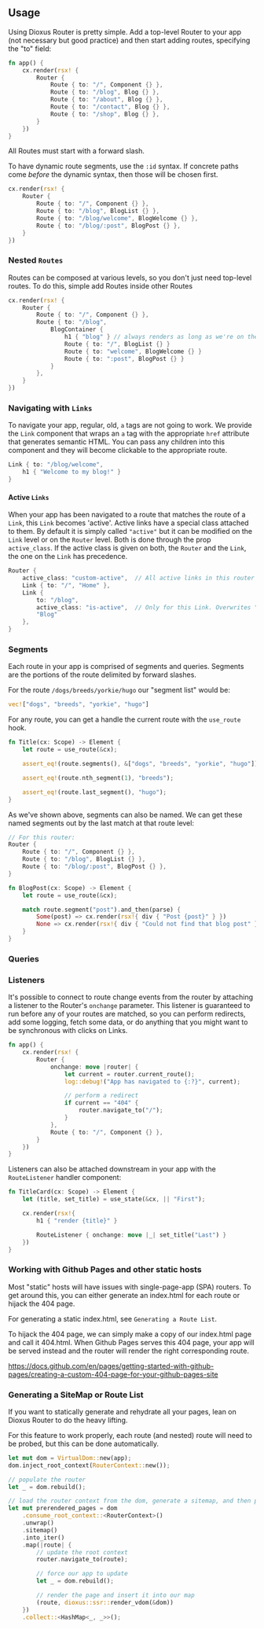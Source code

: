 
## Usage

Using Dioxus Router is pretty simple. Add a top-level Router to your app (not necessary but good practice) and then start adding routes, specifying the "to" field:

```rust
fn app() {
    cx.render(rsx! {
        Router {
            Route { to: "/", Component {} },
            Route { to: "/blog", Blog {} },
            Route { to: "/about", Blog {} },
            Route { to: "/contact", Blog {} },
            Route { to: "/shop", Blog {} },
        }
    })
}
```

All Routes must start with a forward slash.

To have dynamic route segments, use the `:id` syntax. If concrete paths come *before* the dynamic syntax, then those will be chosen first.

```rust
cx.render(rsx! {
    Router {
        Route { to: "/", Component {} },
        Route { to: "/blog", BlogList {} },
        Route { to: "/blog/welcome", BlogWelcome {} },
        Route { to: "/blog/:post", BlogPost {} },
    }
})
```

### Nested `Routes`

Routes can be composed at various levels, so you don't just need top-level routes. To do this, simple add Routes inside other Routes

```rust
cx.render(rsx! {
    Router {
        Route { to: "/", Component {} },
        Route { to: "/blog",
            BlogContainer {
                h1 { "blog" } // always renders as long as we're on the "blog" subroute
                Route { to: "/", BlogList {} }
                Route { to: "welcome", BlogWelcome {} }
                Route { to: ":post", BlogPost {} }
            }
        },
    }
})
```

### Navigating with `Links`

To navigate your app, regular, old, `a` tags are not going to work. We provide the `Link` component that wraps an `a` tag with the appropriate `href` attribute that generates semantic HTML. You can pass any children into this component and they will become clickable to the appropriate route.

```rust
Link { to: "/blog/welcome",
    h1 { "Welcome to my blog!" }
}
```

#### Active `Links`

When your app has been navigated to a route that matches the route of a `Link`, this `Link` becomes 'active'.
Active links have a special class attached to them. By default it is simply called `"active"` but it can be
modified on the `Link` level or on the `Router` level. Both is done through the prop `active_class`.
If the active class is given on both, the `Router` and the `Link`, the one on the `Link` has precedence.

```rust
Router {
    active_class: "custom-active",  // All active links in this router get this class.
    Link { to: "/", "Home" },
    Link { 
        to: "/blog",
        active_class: "is-active",  // Only for this Link. Overwrites "custom-active" from Router.
        "Blog" 
    },
}
```

### Segments

Each route in your app is comprised of segments and queries. Segments are the portions of the route delimited by forward slashes.

For the route `/dogs/breeds/yorkie/hugo` our "segment list" would be:

```rust
vec!["dogs", "breeds", "yorkie", "hugo"]
```

For any route, you can get a handle the current route with the `use_route` hook.

```rust
fn Title(cx: Scope) -> Element {
    let route = use_route(&cx);

    assert_eq!(route.segments(), &["dogs", "breeds", "yorkie", "hugo"]);

    assert_eq!(route.nth_segment(1), "breeds");

    assert_eq!(route.last_segment(), "hugo");
}
```

As we've shown above, segments can also be named. We can get these named segments out by the last match at that route level:

```rust
// For this router:
Router {
    Route { to: "/", Component {} },
    Route { to: "/blog", BlogList {} },
    Route { to: "/blog/:post", BlogPost {} },
}

fn BlogPost(cx: Scope) -> Element {
    let route = use_route(&cx);

    match route.segment("post").and_then(parse) {
        Some(post) => cx.render(rsx!{ div { "Post {post}" } })
        None => cx.render(rsx!{ div { "Could not find that blog post" } }),
    }
}
```


### Queries




### Listeners

It's possible to connect to route change events from the router by attaching a listener to the Router's `onchange` parameter. This listener is guaranteed to run before any of your routes are matched, so you can perform redirects, add some logging, fetch some data, or do anything that you might want to be synchronous with clicks on Links.

```rust
fn app() {
    cx.render(rsx! {
        Router {
            onchange: move |router| {
                let current = router.current_route();
                log::debug!("App has navigated to {:?}", current);

                // perform a redirect
                if current == "404" {
                    router.navigate_to("/");
                }
            },
            Route { to: "/", Component {} },
        }
    })
}
```


Listeners can also be attached downstream in your app with the `RouteListener` handler component:

```rust
fn TitleCard(cx: Scope) -> Element {
    let (title, set_title) = use_state(&cx, || "First");

    cx.render(rsx!{
        h1 { "render {title}" }

        RouteListener { onchange: move |_| set_title("Last") }
    })
}
```


### Working with Github Pages and other static hosts

Most "static" hosts will have issues with single-page-app (SPA) routers. To get around this, you can either generate an index.html for each route or hijack the 404 page.

For generating a static index.html, see `Generating a Route List`.

To hijack the 404 page, we can simply make a copy of our index.html page and call it 404.html. When Github Pages serves this 404 page, your app will be served instead and the router will render the right corresponding route.

https://docs.github.com/en/pages/getting-started-with-github-pages/creating-a-custom-404-page-for-your-github-pages-site

### Generating a SiteMap or Route List

If you want to statically generate and rehydrate all your pages, lean on Dioxus Router to do the heavy lifting.

For this feature to work properly, each route (and nested) route will need to be probed, but this can be done automatically.

```rust
let mut dom = VirtualDom::new(app);
dom.inject_root_context(RouterContext::new());

// populate the router
let _ = dom.rebuild();

// load the router context from the dom, generate a sitemap, and then pre-render each page
let mut prerendered_pages = dom
    .consume_root_context::<RouterContext>()
    .unwrap()
    .sitemap()
    .into_iter()
    .map(|route| {
        // update the root context
        router.navigate_to(route);

        // force our app to update
        let _ = dom.rebuild();

        // render the page and insert it into our map
        (route, dioxus::ssr::render_vdom(&dom))
    })
    .collect::<HashMap<_, _>>();
```
